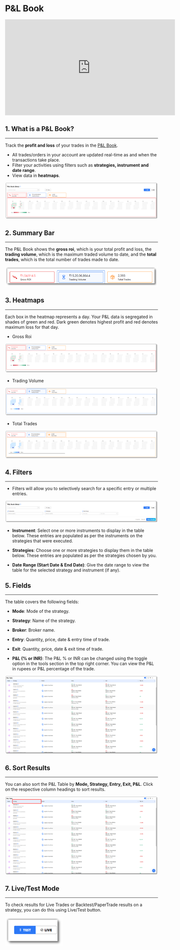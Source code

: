 # P&L Book

<iframe width="560" height="315" src="https://www.youtube.com/embed/DxOBhWKBNIE" frameborder="0" allow="accelerometer; autoplay; encrypted-media; gyroscope; picture-in-picture" allowfullscreen></iframe>

## 1. What is a P&L Book?
---

Track the **profit and loss** of your trades in the [P&L Book](https://app.algobulls.com/book/pl).

* All trades/orders in your account are updated real-time as and when the transactions take place.
* Filter your activities using filters such as **strategies, instrument and date range**.
* View data in **heatmaps**.

[![PnLBook](imgs/pnl_meta.png "Click to Enlarge or Ctrl+Click to open in a new Tab")](imgs/pnl_meta.png)


## 2. Summary Bar
---

The P&L Book shows the **gross roi**, which is your total profit and loss, the **trading volume**, which is the maximum traded volume to date, and the **total trades**, which is the total number of trades made to date.

[![PnLBook](imgs/pnl_summary_bar.png "Click to Enlarge or Ctrl+Click to open in a new Tab")](imgs/pnl_summary_bar.png)

## 3. Heatmaps
---

Each box in the heatmap represents a day. Your P&L data is segregated in shades of green and red. Dark green denotes highest profit and red denotes maximum loss for that day.

* Gross Roi

[![PnLBook](imgs/pnl_gross_roi.png "Click to Enlarge or Ctrl+Click to open in a new Tab")](imgs/pnl_gross_roi.png)

* Trading Volume

[![PnLBook](imgs/pnl_trading_volume.png "Click to Enlarge or Ctrl+Click to open in a new Tab")](imgs/pnl_trading_volume.png)

* Total Trades

[![PnLBook](imgs/pnl_total_trades.png "Click to Enlarge or Ctrl+Click to open in a new Tab")](imgs/pnl_total_trades.png)


## 4. Filters
---

* Filters will allow you to selectively search for a specific entry or multiple entries.

[![PnLBook](imgs/pnl_table_filter.png "Click to Enlarge or Ctrl+Click to open in a new Tab")](imgs/pnl_table_filter.png)

* **Instrument**: Select one or more instruments to display in the table below.
  These entries are populated as per the instruments on the strategies that were executed.

* **Strategies**: Choose one or more strategies to display them in the table below.
  These entries are populated as per the strategies chosen by you.

* **Date Range (Start Date & End Date)**: Give the date range to view the table for the selected strategy and instrument (if any).

## 5. Fields
---

The table covers the following fields:

* **Mode**: Mode of the strategy.

* **Strategy**: Name of the strategy.

* **Broker**: Broker name.

* **Entry**: Quantity, price, date & entry time of trade.

* **Exit**: Quantity, price, date & exit time of trade.

* **P&L (% or INR)**: The P&L % or INR can be changed using the toggle option in the tools section in the top right corner. You can view the P&L in rupees or P&L percentage of the trade.

[![PnLBook](imgs/pnl_table.png "Click to Enlarge or Ctrl+Click to open in a new Tab")](imgs/pnl_table.png)

## 6. Sort Results
---

You can also sort the P&L Table by **Mode, Strategy, Entry, Exit, P&L**. Click on the respective column headings to sort results.

[![PnLBook](imgs/pnl_sort.png "Click to Enlarge or Ctrl+Click to open in a new Tab")](imgs/pnl_sort.png)


## 7. Live/Test Mode
---

To check results for Live Trades or Backtest/PaperTrade results on a strategy, you can do this using Live/Test button.

[![PnLBook](imgs/pnl_live_test.png "Click to Enlarge or Ctrl+Click to open in a new Tab")](imgs/pnl_live_test.png)

